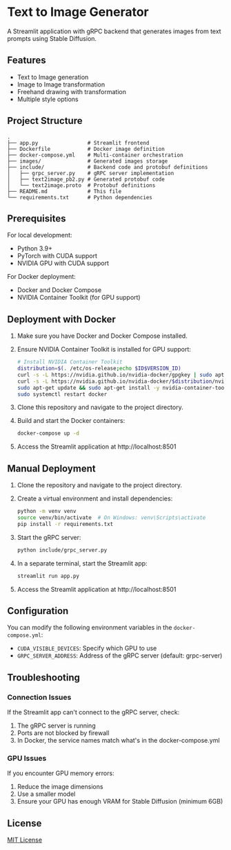 # Text to Image Generator

A Streamlit application with gRPC backend that generates images from text prompts using Stable Diffusion.

## Features

- Text to Image generation
- Image to Image transformation
- Freehand drawing with transformation
- Multiple style options

## Project Structure

```
.
├── app.py                # Streamlit frontend
├── Dockerfile            # Docker image definition
├── docker-compose.yml    # Multi-container orchestration
├── images/               # Generated images storage
├── include/              # Backend code and protobuf definitions
│   ├── grpc_server.py    # gRPC server implementation
│   ├── text2image_pb2.py # Generated protobuf code
│   └── text2image.proto  # Protobuf definitions
├── README.md             # This file
└── requirements.txt      # Python dependencies
```

## Prerequisites

For local development:
- Python 3.9+
- PyTorch with CUDA support
- NVIDIA GPU with CUDA support

For Docker deployment:
- Docker and Docker Compose
- NVIDIA Container Toolkit (for GPU support)

## Deployment with Docker

1. Make sure you have Docker and Docker Compose installed.

2. Ensure NVIDIA Container Toolkit is installed for GPU support:
   ```bash
   # Install NVIDIA Container Toolkit
   distribution=$(. /etc/os-release;echo $ID$VERSION_ID)
   curl -s -L https://nvidia.github.io/nvidia-docker/gpgkey | sudo apt-key add -
   curl -s -L https://nvidia.github.io/nvidia-docker/$distribution/nvidia-docker.list | sudo tee /etc/apt/sources.list.d/nvidia-docker.list
   sudo apt-get update && sudo apt-get install -y nvidia-container-toolkit
   sudo systemctl restart docker
   ```

3. Clone this repository and navigate to the project directory.

4. Build and start the Docker containers:
   ```bash
   docker-compose up -d
   ```

5. Access the Streamlit application at http://localhost:8501

## Manual Deployment

1. Clone the repository and navigate to the project directory.

2. Create a virtual environment and install dependencies:
   ```bash
   python -m venv venv
   source venv/bin/activate  # On Windows: venv\Scripts\activate
   pip install -r requirements.txt
   ```

3. Start the gRPC server:
   ```bash
   python include/grpc_server.py
   ```

4. In a separate terminal, start the Streamlit app:
   ```bash
   streamlit run app.py
   ```

5. Access the Streamlit application at http://localhost:8501

## Configuration

You can modify the following environment variables in the `docker-compose.yml`:

- `CUDA_VISIBLE_DEVICES`: Specify which GPU to use
- `GRPC_SERVER_ADDRESS`: Address of the gRPC server (default: grpc-server)

## Troubleshooting

### Connection Issues
If the Streamlit app can't connect to the gRPC server, check:
1. The gRPC server is running
2. Ports are not blocked by firewall
3. In Docker, the service names match what's in the docker-compose.yml

### GPU Issues
If you encounter GPU memory errors:
1. Reduce the image dimensions
2. Use a smaller model
3. Ensure your GPU has enough VRAM for Stable Diffusion (minimum 6GB)

## License

[MIT License](LICENSE)